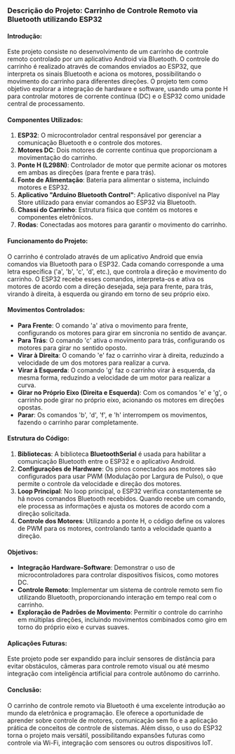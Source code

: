 ### Descrição do Projeto: Carrinho de Controle Remoto via Bluetooth utilizando ESP32

#### Introdução:
Este projeto consiste no desenvolvimento de um carrinho de controle remoto controlado por um aplicativo Android via Bluetooth. O controle do carrinho é realizado através de comandos enviados ao ESP32, que interpreta os sinais Bluetooth e aciona os motores, possibilitando o movimento do carrinho para diferentes direções. O projeto tem como objetivo explorar a integração de hardware e software, usando uma ponte H para controlar motores de corrente contínua (DC) e o ESP32 como unidade central de processamento.

#### Componentes Utilizados:
1. **ESP32**: O microcontrolador central responsável por gerenciar a comunicação Bluetooth e o controle dos motores.
2. **Motores DC**: Dois motores de corrente contínua que proporcionam a movimentação do carrinho.
3. **Ponte H (L298N)**: Controlador de motor que permite acionar os motores em ambas as direções (para frente e para trás).
4. **Fonte de Alimentação**: Bateria para alimentar o sistema, incluindo motores e ESP32.
5. **Aplicativo "Arduino Bluetooth Control"**: Aplicativo disponível na Play Store utilizado para enviar comandos ao ESP32 via Bluetooth.
6. **Chassi do Carrinho**: Estrutura física que contém os motores e componentes eletrônicos.
7. **Rodas**: Conectadas aos motores para garantir o movimento do carrinho.

#### Funcionamento do Projeto:
O carrinho é controlado através de um aplicativo Android que envia comandos via Bluetooth para o ESP32. Cada comando corresponde a uma letra específica ('a', 'b', 'c', 'd', etc.), que controla a direção e movimento do carrinho. O ESP32 recebe esses comandos, interpreta-os e ativa os motores de acordo com a direção desejada, seja para frente, para trás, virando à direita, à esquerda ou girando em torno de seu próprio eixo.

#### Movimentos Controlados:
- **Para Frente**: O comando 'a' ativa o movimento para frente, configurando os motores para girar em sincronia no sentido de avançar.
- **Para Trás**: O comando 'c' ativa o movimento para trás, configurando os motores para girar no sentido oposto.
- **Virar à Direita**: O comando 'e' faz o carrinho virar à direita, reduzindo a velocidade de um dos motores para realizar a curva.
- **Virar à Esquerda**: O comando 'g' faz o carrinho virar à esquerda, da mesma forma, reduzindo a velocidade de um motor para realizar a curva.
- **Girar no Próprio Eixo (Direita e Esquerda)**: Com os comandos 'e' e 'g', o carrinho pode girar no próprio eixo, acionando os motores em direções opostas.
- **Parar**: Os comandos 'b', 'd', 'f', e 'h' interrompem os movimentos, fazendo o carrinho parar completamente.

#### Estrutura do Código:
1. **Bibliotecas**: A biblioteca **BluetoothSerial** é usada para habilitar a comunicação Bluetooth entre o ESP32 e o aplicativo Android.
2. **Configurações de Hardware**: Os pinos conectados aos motores são configurados para usar PWM (Modulação por Largura de Pulso), o que permite o controle da velocidade e direção dos motores.
3. **Loop Principal**: No loop principal, o ESP32 verifica constantemente se há novos comandos Bluetooth recebidos. Quando recebe um comando, ele processa as informações e ajusta os motores de acordo com a direção solicitada.
4. **Controle dos Motores**: Utilizando a ponte H, o código define os valores de PWM para os motores, controlando tanto a velocidade quanto a direção.

#### Objetivos:
- **Integração Hardware-Software**: Demonstrar o uso de microcontroladores para controlar dispositivos físicos, como motores DC.
- **Controle Remoto**: Implementar um sistema de controle remoto sem fio utilizando Bluetooth, proporcionando interação em tempo real com o carrinho.
- **Exploração de Padrões de Movimento**: Permitir o controle do carrinho em múltiplas direções, incluindo movimentos combinados como giro em torno do próprio eixo e curvas suaves.
  
#### Aplicações Futuras:
Este projeto pode ser expandido para incluir sensores de distância para evitar obstáculos, câmeras para controle remoto visual ou até mesmo integração com inteligência artificial para controle autônomo do carrinho.

#### Conclusão:
O carrinho de controle remoto via Bluetooth é uma excelente introdução ao mundo da eletrônica e programação. Ele oferece a oportunidade de aprender sobre controle de motores, comunicação sem fio e a aplicação prática de conceitos de controle de sistemas. Além disso, o uso do ESP32 torna o projeto mais versátil, possibilitando expansões futuras como controle via Wi-Fi, integração com sensores ou outros dispositivos IoT.
